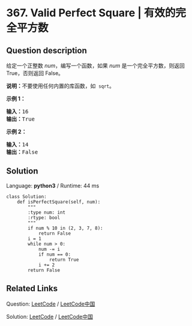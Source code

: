 # 367. Valid Perfect Square | 有效的完全平方数

## Question description

<!--If you want to use the English description, use <p>Given a positive integer <i>num</i>, write a function which returns True if <i>num</i> is a perfect square else False.</p>

<p><b>Note:</b> <b>Do not</b> use any built-in library function such as <code>sqrt</code>.</p>

<p><strong>Example 1:</strong></p>

<div>
<pre>
<strong>Input: </strong><span id="example-input-1-1">16</span>
<strong>Output: </strong><span id="example-output-1">true</span>
</pre>

<div>
<p><strong>Example 2:</strong></p>

<pre>
<strong>Input: </strong><span id="example-input-2-1">14</span>
<strong>Output: </strong><span id="example-output-2">false</span>
</pre>
</div>
</div> instead-->
<p>给定一个正整数 <em>num</em>，编写一个函数，如果 <em>num</em> 是一个完全平方数，则返回 True，否则返回 False。</p>

<p><strong>说明：</strong>不要使用任何内置的库函数，如&nbsp; <code>sqrt</code>。</p>

<p><strong>示例 1：</strong></p>

<pre><strong>输入：</strong>16
<strong>输出：</strong>True</pre>

<p><strong>示例 2：</strong></p>

<pre><strong>输入：</strong>14
<strong>输出：</strong>False
</pre>




## Solution

Language: **python3**  /  Runtime: 44 ms

```python3
class Solution:
    def isPerfectSquare(self, num):
        """
        :type num: int
        :rtype: bool
        """
        if num % 10 in (2, 3, 7, 8):
            return False
        i = 1
        while num > 0:
            num -= i
            if num == 0:
                return True
            i += 2
        return False
```



## Related Links

Question: [LeetCode](https://leetcode.com/problems/valid-perfect-square/description/)  /  [LeetCode中国](https://leetcode-cn.com/problems/valid-perfect-square/description/)

Solution: [LeetCode](https://leetcode.com/articles/valid-perfect-square/)  /  [LeetCode中国](https://leetcode-cn.com/articles/valid-perfect-square/)